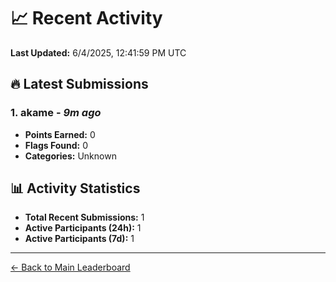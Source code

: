 # 📈 Recent Activity

**Last Updated:** 6/4/2025, 12:41:59 PM UTC

## 🔥 Latest Submissions

### 1. akame - *9m ago*
- **Points Earned:** 0
- **Flags Found:** 0
- **Categories:** Unknown

## 📊 Activity Statistics

- **Total Recent Submissions:** 1
- **Active Participants (24h):** 1
- **Active Participants (7d):** 1

---
[← Back to Main Leaderboard](README.md)